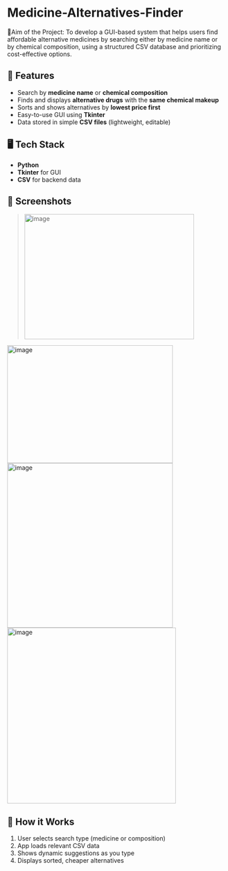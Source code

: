# Medicine-Alternatives-Finder
🎯Aim of the Project: 
To develop a GUI-based system that helps users find affordable alternative medicines by searching either by medicine name or by chemical composition, using a structured CSV database and prioritizing cost-effective options.

## 🚀 Features
- Search by **medicine name** or **chemical composition**
- Finds and displays **alternative drugs** with the **same chemical makeup**
- Sorts and shows alternatives by **lowest price first**
- Easy-to-use GUI using **Tkinter**
- Data stored in simple **CSV files** (lightweight, editable)

## 🖥️ Tech Stack
- **Python**
- **Tkinter** for GUI
- **CSV** for backend data

## 📸 Screenshots
> <img width="391" height="289" alt="image" src="https://github.com/user-attachments/assets/dec01463-c719-4775-bda9-44f780ddc642" />
  <img width="382" height="272" alt="image" src="https://github.com/user-attachments/assets/fc43b0df-af9a-4b03-a301-7b52e4bd0e73" />
  <img width="382" height="380" alt="image" src="https://github.com/user-attachments/assets/42207828-35de-4e43-b692-79f14e28c01b" />
  <img width="389" height="406" alt="image" src="https://github.com/user-attachments/assets/3a20de0a-b99a-4e95-8a42-408c7165b3a2" />

## 🧠 How it Works
1. User selects search type (medicine or composition)
2. App loads relevant CSV data
3. Shows dynamic suggestions as you type
4. Displays sorted, cheaper alternatives
